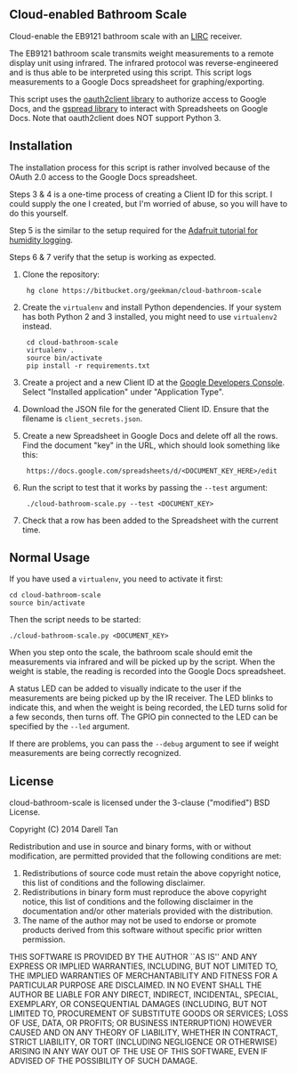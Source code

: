 Cloud-enabled Bathroom Scale
------------------------------
Cloud-enable the EB9121 bathroom scale with an [LIRC](http://www.lirc.org/) receiver.

The EB9121 bathroom scale transmits weight measurements to a remote display unit using
infrared. The infrared protocol was reverse-engineered and is thus able to be interpreted 
using this script. This script logs measurements to a Google Docs spreadsheet for 
graphing/exporting.

This script uses the [oauth2client library](https://github.com/google/oauth2client/) to 
authorize access to Google Docs, and the [gspread library](https://github.com/burnash/gspread) 
to interact with Spreadsheets on Google Docs. Note that oauth2client does NOT support Python 3.


Installation
-------------
The installation process for this script is rather involved because of the 
OAuth 2.0 access to the Google Docs spreadsheet.

Steps 3 & 4 is a one-time process of creating a Client ID for this script. I 
could supply the one I created, but I'm worried of abuse, so you will have to 
do this yourself.

Step 5 is the similar to the setup required for the [Adafruit tutorial for humidity logging](https://learn.adafruit.com/dht-humidity-sensing-on-raspberry-pi-with-gdocs-logging/connecting-to-googles-docs-updated).

Steps 6 & 7 verify that the setup is working as expected.


1. Clone the repository:

        hg clone https://bitbucket.org/geekman/cloud-bathroom-scale

2. Create the `virtualenv` and install Python dependencies. If your system has
   both Python 2 and 3 installed, you might need to use `virtualenv2` instead.

        cd cloud-bathroom-scale
        virtualenv .
        source bin/activate
        pip install -r requirements.txt

3. Create a project and a new Client ID at the [Google Developers Console](https://console.developers.google.com/).
   Select "Installed application" under "Application Type".

4. Download the JSON file for the generated Client ID. Ensure that the filename is `client_secrets.json`.

5. Create a new Spreadsheet in Google Docs and delete off all the rows. Find
   the document "key" in the URL, which should look something like this:

        https://docs.google.com/spreadsheets/d/<DOCUMENT_KEY_HERE>/edit

6. Run the script to test that it works by passing the `--test` argument:

        ./cloud-bathroom-scale.py --test <DOCUMENT_KEY>

7. Check that a row has been added to the Spreadsheet with the current time.


Normal Usage
-------------
If you have used a `virtualenv`, you need to activate it first:

    cd cloud-bathroom-scale
    source bin/activate

Then the script needs to be started:

    ./cloud-bathroom-scale.py <DOCUMENT_KEY>

When you step onto the scale, the bathroom scale should emit the measurements 
via infrared and will be picked up by the script. When the weight is stable,
the reading is recorded into the Google Docs spreadsheet.

A status LED can be added to visually indicate to the user if the measurements 
are being picked up by the IR receiver. The LED blinks to indicate this, and 
when the weight is being recorded, the LED turns solid for a few seconds, then 
turns off. The GPIO pin connected to the LED can be specified by the `--led` 
argument.

If there are problems, you can pass the `--debug` argument to see if weight 
measurements are being correctly recognized.


License
--------
cloud-bathroom-scale is licensed under the 3-clause ("modified") BSD License.

Copyright (C) 2014 Darell Tan

Redistribution and use in source and binary forms, with or without
modification, are permitted provided that the following conditions
are met:

1. Redistributions of source code must retain the above copyright
   notice, this list of conditions and the following disclaimer.
2. Redistributions in binary form must reproduce the above copyright
   notice, this list of conditions and the following disclaimer in the
   documentation and/or other materials provided with the distribution.
3. The name of the author may not be used to endorse or promote products
   derived from this software without specific prior written permission.

THIS SOFTWARE IS PROVIDED BY THE AUTHOR ``AS IS'' AND ANY EXPRESS OR
IMPLIED WARRANTIES, INCLUDING, BUT NOT LIMITED TO, THE IMPLIED WARRANTIES
OF MERCHANTABILITY AND FITNESS FOR A PARTICULAR PURPOSE ARE DISCLAIMED.
IN NO EVENT SHALL THE AUTHOR BE LIABLE FOR ANY DIRECT, INDIRECT,
INCIDENTAL, SPECIAL, EXEMPLARY, OR CONSEQUENTIAL DAMAGES (INCLUDING, BUT
NOT LIMITED TO, PROCUREMENT OF SUBSTITUTE GOODS OR SERVICES; LOSS OF USE,
DATA, OR PROFITS; OR BUSINESS INTERRUPTION) HOWEVER CAUSED AND ON ANY
THEORY OF LIABILITY, WHETHER IN CONTRACT, STRICT LIABILITY, OR TORT
(INCLUDING NEGLIGENCE OR OTHERWISE) ARISING IN ANY WAY OUT OF THE USE OF
THIS SOFTWARE, EVEN IF ADVISED OF THE POSSIBILITY OF SUCH DAMAGE.

